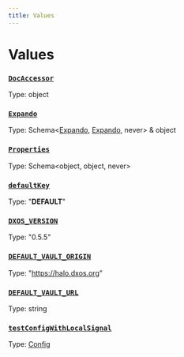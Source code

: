 ```yaml
---
title: Values
---
```

# Values 

### [`DocAccessor`]()
Type: object



### [`Expando`]()
Type: Schema&lt;[Expando](/api/@dxos/client/interfaces/Expando), [Expando](/api/@dxos/client/interfaces/Expando), never&gt; & object



### [`Properties`]()
Type: Schema&lt;object, object, never&gt;



### [`defaultKey`]()
Type: "__DEFAULT__"



### [`DXOS_VERSION`](https://github.com/dxos/dxos/blob/4d6eae504/packages/sdk/client/src/version.ts#L5)
Type: "0.5.5"



### [`DEFAULT_VAULT_ORIGIN`]()
Type: "https://halo.dxos.org"



### [`DEFAULT_VAULT_URL`]()
Type: string



### [`testConfigWithLocalSignal`](https://github.com/dxos/dxos/blob/4d6eae504/packages/sdk/client/src/testing/test-builder.ts#L34)
Type: [Config](/api/@dxos/client/classes/Config)



